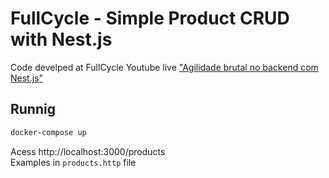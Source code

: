 # FullCycle - Simple Product CRUD with Nest.js

Code develped at FullCycle Youtube live ["Agilidade brutal no backend com Nest.js"](https://www.youtube.com/watch?v=qE0jRojtx08&t=17s&ab_channel=FullCycle)

## Runnig

```sh
docker-compose up
```

Acess http://localhost:3000/products  
Examples in `products.http` file
